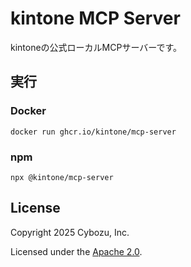 # kintone MCP Server

kintoneの公式ローカルMCPサーバーです。

## 実行

### Docker

```shell
docker run ghcr.io/kintone/mcp-server
```

### npm

```shell
npx @kintone/mcp-server
```

## License

Copyright 2025 Cybozu, Inc.

Licensed under the [Apache 2.0](LICENSE).
